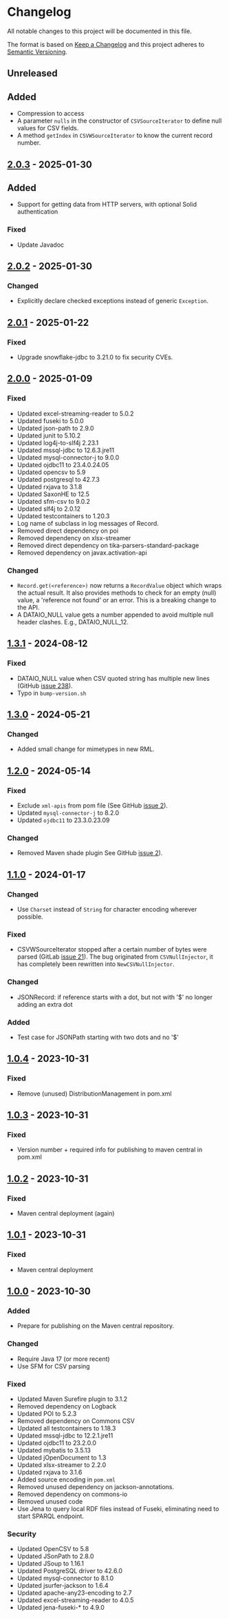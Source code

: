# Changelog

All notable changes to this project will be documented in this file.

The format is based on [Keep a Changelog](https://keepachangelog.com/en/1.1.0/)
and this project adheres to [Semantic Versioning](https://semver.org/spec/v2.0.0.html).

## Unreleased

## Added
- Compression to access
- A parameter `nulls` in the constructor of `CSVSourceIterator` to define null values for CSV fields.
- A method `getIndex` in `CSVWSourceIterator` to know the current record number.

## [2.0.3] - 2025-01-30

## Added
- Support for getting data from HTTP servers, with optional Solid authentication

### Fixed
- Update Javadoc

## [2.0.2] - 2025-01-30

### Changed
- Explicitly declare checked exceptions instead of generic `Exception`.

## [2.0.1] - 2025-01-22

### Fixed
- Upgrade snowflake-jdbc to 3.21.0 to fix security CVEs.

## [2.0.0] - 2025-01-09

### Fixed
- Updated excel-streaming-reader to 5.0.2
- Updated fuseki to 5.0.0
- Updated json-path to 2.9.0
- Updated junit to 5.10.2
- Updated log4j-to-slf4j 2.23.1
- Updated mssql-jdbc to 12.6.3.jre11
- Updated mysql-connector-j to 9.0.0
- Updated ojdbc11 to 23.4.0.24.05
- Updated opencsv to 5.9
- Updated postgresql to 42.7.3
- Updated rxjava to 3.1.8
- Updated SaxonHE to 12.5
- Updated sfm-csv to 9.0.2
- Updated slf4j to 2.0.12
- Updated testcontainers to 1.20.3
- Log name of subclass in log messages of Record.
- Removed direct dependency on poi
- Removed dependency on xlsx-streamer
- Removed direct dependency on tika-parsers-standard-package
- Removed dependency on javax.activation-api

### Changed
- `Record.get(<reference>)` now returns a `RecordValue` object which wraps the actual result.
  It also provides methods to check for an empty (null) value, a 'reference not found' or an error. This is a breaking change to the API.
- A DATAIO_NULL value gets a number appended to avoid multiple null header clashes. E.g., DATAIO_NULL_12.

## [1.3.1] - 2024-08-12

### Fixed
- DATAIO_NULL value when CSV quoted string has multiple new lines (GitHub [issue 238](https://github.com/RMLio/rmlmapper-java/issues/238)).
- Typo in `bump-version.sh`

## [1.3.0] - 2024-05-21

### Changed
- Added small change for mimetypes in new RML.

## [1.2.0] - 2024-05-14

### Fixed
- Exclude `xml-apis` from pom file (See GitHub [issue 2](https://github.com/RMLio/dataio/issues/2)).
- Updated `mysql-connector-j` to 8.2.0
- Updated `ojdbc11` to 23.3.0.23.09

### Changed
- Removed Maven shade plugin See GitHub [issue 2](https://github.com/RMLio/dataio/issues/2)).

## [1.1.0] - 2024-01-17

### Changed
- Use `Charset` instead of `String` for character encoding wherever possible.

### Fixed
- CSVWSourceIterator stopped after a certain number of bytes were parsed (GitLab [issue 21](https://gitlab.ilabt.imec.be/rml/proc/dataio/-/issues/21)). 
  The bug originated from `CSVNullInjector`, it has completely been rewritten into `NewCSVNullInjector`.

### Changed
- JSONRecord: if reference starts with a dot, but not with '$' no longer adding an extra dot

### Added
- Test case for JSONPath starting with two dots and no '$'

## [1.0.4] - 2023-10-31

### Fixed
- Remove (unused) DistributionManagement in pom.xml

## [1.0.3] - 2023-10-31

### Fixed
- Version number + required info for publishing to maven central in pom.xml

## [1.0.2] - 2023-10-31

### Fixed
- Maven central deployment (again)

## [1.0.1] - 2023-10-31

### Fixed
- Maven central deployment

## [1.0.0] - 2023-10-30

### Added
- Prepare for publishing on the Maven central repository.

### Changed
- Require Java 17 (or more recent)
- Use SFM for CSV parsing

### Fixed
- Updated Maven Surefire plugin to 3.1.2
- Removed dependency on Logback
- Updated POI to 5.2.3
- Removed dependency on Commons CSV
- Updated all testcontainers to 1.18.3
- Updated mssql-jdbc to 12.2.1.jre11
- Updated ojdbc11 to 23.2.0.0
- Updated mybatis to 3.5.13
- Updated jOpenDocument to 1.3
- Updated xlsx-streamer to 2.2.0
- Updated rxjava to 3.1.6
- Added source encoding in `pom.xml`
- Removed unused dependency on jackson-annotations.
- Removed dependency on commons-io
- Removed unused code
- Use Jena to query local RDF files instead of Fuseki, eliminating need to start SPARQL endpoint.

### Security
- Updated OpenCSV to 5.8
- Updated JSonPath to 2.8.0
- Updated JSoup to 1.16.1
- Updated PostgreSQL driver to 42.6.0
- Updated mysql-connector to 8.1.0
- Updated jsurfer-jackson to 1.6.4
- Updated apache-any23-encoding to 2.7
- Updated excel-streaming-reader to 4.0.5
- Updated jena-fuseki-* to 4.9.0

[2.0.3]: https://github.com/RMLio/dataio/compare/v2.0.2...v2.0.3
[2.0.2]: https://github.com/RMLio/dataio/compare/v2.0.1...v2.0.2
[2.0.1]: https://github.com/RMLio/dataio/compare/v2.0.0...v2.0.1
[2.0.0]: https://github.com/RMLio/dataio/compare/v1.3.1...v2.0.0
[1.3.1]: https://github.com/RMLio/dataio/compare/v1.3.0...v1.3.1
[1.3.0]: https://github.com/RMLio/dataio/compare/v1.2.0...v1.3.0
[1.2.0]: https://github.com/RMLio/dataio/compare/v1.1.0...v1.2.0
[1.1.0]: https://github.com/RMLio/dataio/compare/v1.0.4...v1.1.0
[1.0.4]: https://github.com/RMLio/dataio/compare/v1.0.3...v1.0.4
[1.0.3]: https://github.com/RMLio/dataio/compare/v1.0.2...v1.0.3
[1.0.2]: https://github.com/RMLio/dataio/compare/v1.0.1...v1.0.2
[1.0.1]: https://github.com/RMLio/dataio/compare/v1.0.0...v1.0.1
[1.0.0]: https://github.com/RMLio/dataio/releases/tag/v1.0.0
